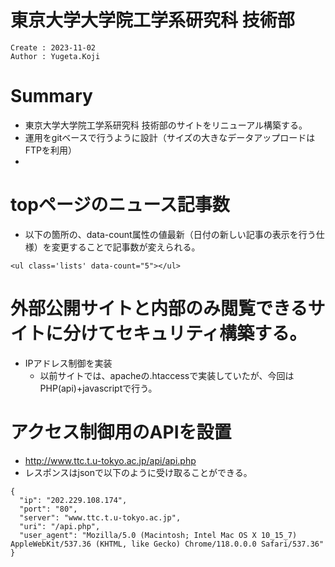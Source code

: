 東京大学大学院工学系研究科 技術部
===
```
Create : 2023-11-02
Author : Yugeta.Koji
```

# Summary
- 東京大学大学院工学系研究科 技術部のサイトをリニューアル構築する。
- 運用をgitベースで行うように設計（サイズの大きなデータアップロードはFTPを利用）
- 

# topページのニュース記事数
- 以下の箇所の、data-count属性の値最新（日付の新しい記事の表示を行う仕様）を変更することで記事数が変えられる。
```
<ul class='lists' data-count="5"></ul>
```

# 外部公開サイトと内部のみ閲覧できるサイトに分けてセキュリティ構築する。
- IPアドレス制御を実装
  - 以前サイトでは、apacheの.htaccessで実装していたが、今回はPHP(api)+javascriptで行う。

# アクセス制御用のAPIを設置
- http://www.ttc.t.u-tokyo.ac.jp/api/api.php
- レスポンスはjsonで以下のように受け取ることができる。
```
{
  "ip": "202.229.108.174", 
  "port": "80", 
  "server": "www.ttc.t.u-tokyo.ac.jp", 
  "uri": "/api.php", 
  "user_agent": "Mozilla/5.0 (Macintosh; Intel Mac OS X 10_15_7) AppleWebKit/537.36 (KHTML, like Gecko) Chrome/118.0.0.0 Safari/537.36" 
}
```